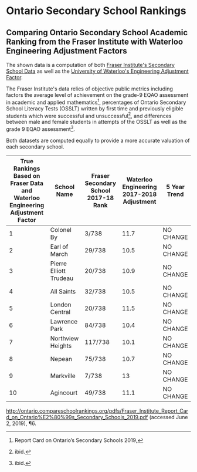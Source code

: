 # Ontario Secondary School Rankings
## Comparing Ontario Secondary School Academic Ranking from the Fraser Institute with Waterloo Engineering Adjustment Factors  

The shown data is a computation of both [Fraser Institute's Secondary School Data](http://ontario.compareschoolrankings.org/secondary/SchoolsByRankLocationName.aspx) as well as the [University of Waterloo's Engineering Adjustment Factor](https://globalnews.ca/news/4405495/waterloo-engineering-grade-inflation-list/).

 The Fraser Institute's data relies of objective public metrics including factors the average level of achievement on the grade-9
EQAO assessment in academic and applied mathematics[^fn], percentages of Ontario Secondary School Literacy Tests (OSSLT) written by first time and previously eligible students which were successful and unsuccessful[^fn1], and differences between male and female students in attempts of the OSSLT as well as the grade 9 EQAO assessment[^fn2].

Both datasets are computed equally to provide a more accurate valuation of each secondary school.



| True Rankings Based on Fraser Data and Waterloo Engineering Adjustment Factor | School Name            | Fraser Secondary School 2017-18 Rank | Waterloo Engineering 2017-2018 Adjustment | 5 Year Trend |
|------------------------------------------------------------------------------|------------------------|--------------------------------------|-------------------------------------------|--------------|
| 1                                                                            | Colonel By             | 3/738                                | 11.7                                      | NO CHANGE    |
| 2                                                                            | Earl of March          | 29/738                               | 10.5                                      | NO CHANGE    |
| 3                                                                            | Pierre Elliott Trudeau | 20/738                               | 10.9                                      | NO CHANGE    |
| 4                                                                            | All Saints             | 32/738                               | 10.5                                      | NO CHANGE    |
| 5                                                                            | London Central         | 20/738                               | 11.5                                      | NO CHANGE    |
| 6                                                                            | Lawrence Park          | 84/738                               | 10.4                                      | NO CHANGE    |
| 7                                                                            | Northview Heights      | 117/738                              | 10.1                                      | NO CHANGE    |
| 8                                                                            | Nepean                 | 75/738                               | 10.7                                      | NO CHANGE    |
| 9                                                                            | Markville              | 7/738                                | 13                                        | NO CHANGE    |
| 10                                                                           | Agincourt              | 49/738                               | 11.1                                      | NO CHANGE    |




[^fn]: Report Card on Ontario’s Secondary Schools 2019,

http://ontario.compareschoolrankings.org/pdfs/Fraser_Institute_Report_Card_on_Ontario%E2%80%99s_Secondary_Schools_2019.pdf
(accessed June 2, 2019), ¶6.
[^fn1]: ibid.
[^fn2]: ibid.

